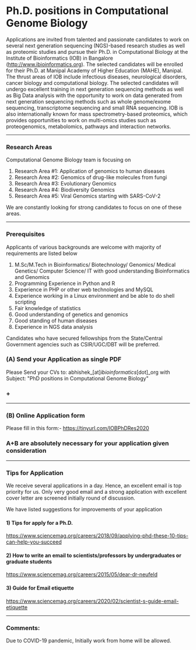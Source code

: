 # Ph.D. positions in Computational Genome Biology

Applications are invited from talented and passionate candidates to work on several next generation sequencing (NGS)-based research studies as well as proteomic studies and pursue their Ph.D. in Computational Biology at the Institute of Bioinformatics (IOB) in Bangalore (http://www.ibioinformatics.org). The selected candidates will be enrolled for their Ph.D. at Manipal Academy of Higher Education (MAHE), Manipal. The thrust areas of IOB include infectious diseases, neurological disorders, cancer biology and computational biology. The selected candidates will undergo excellent training in next generation sequencing methods as well as Big Data analysis with the opportunity to work on data generated from next generation sequencing methods such as whole genome/exome sequencing, transcriptome sequencing and small RNA sequencing. IOB is also internationally known for mass spectrometry-based proteomics, which provides opportunities to work on multi-omics studies such as proteogenomics, metabolomics, pathways and interaction networks. 


---------------------
### Research Areas
Computational Genome Biology team is focusing on 
1. Research Area #1: Application of genomics to human diseases 
2. Research Area #2: Genomics of drug-like molecules from fungi 
3. Research Area #3: Evolutionary Genomics 
4. Research Area #4: Biodiversity Genomics 
5. Research Area #5: Viral Genomics starting with SARS-CoV-2 

We are constantly looking for strong candidates to focus on one of these areas.

---------------------
### Prerequisites
Applicants of various backgrounds are welcome with majority of requirements are listed below
1.	M.Sc/M.Tech in Bioinformatics/ Biotechnology/ Genomics/ Medical Genetics/ Computer Science/ IT with good understanding Bioinformatics and Genomics
2.	Programming Experience in Python and R
3.	Experience in PHP or other web technologies and MySQL
4.	Experience working in a Linux environment and be able to do shell scripting
5.	Fair knowledge of statistics
6.	Good understanding of genetics and genomics
7.	Good standing of human diseases 
8.	Experience in NGS data analysis

Candidates who have secured fellowships from the State/Central Government agencies such as CSIR/UGC/DBT will be preferred. 

### (A) Send your Application as single PDF
Please Send your CVs to: abhishek_[at]_ibioinformatics_[dot]_org 
with Subject: "PhD positions in Computational Genome Biology" 

### +
---------------------
### (B) Online Application form
Please fill in this form:-
https://tinyurl.com/IOBPhDRes2020

### A+B are absolutely necessary for your application given consideration
---------------------
### Tips for Application
We receive several applications in a day. Hence, an excellent email is top priority for us. 
Only very good email and a strong application with excellent cover letter are screened initially round of discussion. 


We have listed suggestions for improvements of your application

#### 1) Tips for apply for a Ph.D. 
https://www.sciencemag.org/careers/2018/09/applying-phd-these-10-tips-can-help-you-succeed

#### 2) How to write an email to scientists/professors by undergraduates or graduate students 
https://www.sciencemag.org/careers/2015/05/dear-dr-neufeld

#### 3) Guide for Email etiquette
https://www.sciencemag.org/careers/2020/02/scientist-s-guide-email-etiquette

-----------
### Comments: 
Due to COVID-19 pandemic, Initially work from home will be allowed.
